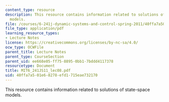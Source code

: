 ```yaml
---
content_type: resource
description: This resource contains information related to solutions of state-space
  models.
file: /courses/6-241j-dynamic-systems-and-control-spring-2011/40ffa7a501e68278efd1715eae732170_MIT6_241JS11_lec08.pdf
file_type: application/pdf
learning_resource_types:
- Lecture Notes
license: https://creativecommons.org/licenses/by-nc-sa/4.0/
ocw_type: OCWFile
parent_title: Lecture Notes
parent_type: CourseSection
parent_uid: ee668e05-ff75-8895-0bb1-7bddd4117378
resourcetype: Document
title: MIT6_241JS11_lec08.pdf
uid: 40ffa7a5-01e6-8278-efd1-715eae732170
---
```

This resource contains information related to solutions of state-space models.